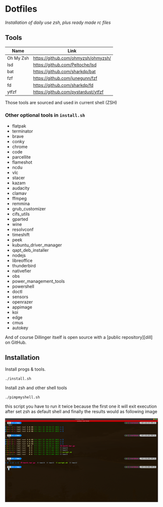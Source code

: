 # Dotfiles
_Installation of daily use zsh, plus ready made rc files_

## Tools

| Name | Link |
| ------ | ------ |
| Oh My Zsh | https://github.com/ohmyzsh/ohmyzsh/ |
| lsd | https://github.com/Peltoche/lsd |
| bat | https://github.com/sharkdp/bat |
| fzf | https://github.com/junegunn/fzf |
| fd | https://github.com/sharkdp/fd |
| ytfzf | https://github.com/pystardust/ytfzf |

Those tools are sourced and used in current shell (ZSH)

### Other optional tools in `install.sh`

- flatpak
- terminator
- brave
- conky
- chrome
- code
- parcellite
- flameshot
- ncdu
- vlc
- stacer
- kazam
- audacity
- clamav
- ffmpeg
- remmina
- grub_customizer
- cifs_utils
- gparted
- wine
- resolvconf
- timeshift
- peek
- kubuntu_driver_manager
- qapt_deb_installer
- nodejs
- libreoffice
- thunderbird
- nativefier
- obs
- power_management_tools
- powershell
- doctl
- sensors
- openrazer
- appimage
- koi
- edge
- cmus
- autokey

And of course Dillinger itself is open source with a [public repository][dill]
 on GitHub.

## Installation

Install progs & tools.

```
./install.sh
```

Install zsh and other shell tools
```
./pimpmyshell.sh
```
this script you have to run it twice because the first one it will exit execution after set zsh as default shell
and finally the results would as following image

![terminator](/src/1.png)
